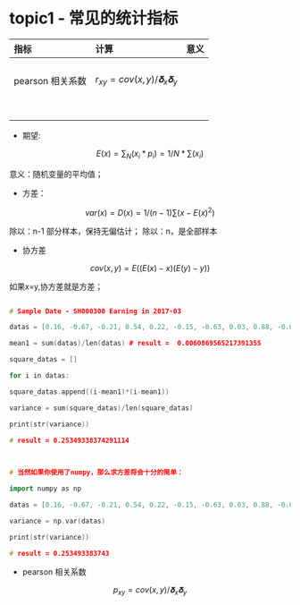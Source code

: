 # topic1 - 常见的统计指标





| 指标 | 计算 | 意义 |
| :--- | :--- | :--- |
|  |  |  |
|  |  |  |
|  |  |  |
| pearson 相关系数 |$$r_{xy} = cov(x,y)/𝛅_{x}𝛅_{y}$$|  |
|  |  |  |
|  |  |  |
|  |  |  |
|  |  |  |
|  |  |  |
|  |  |  |
|  |  |  |
|  |  |  |



* 期望:

$$E(x) = \sum_{N}(x_i* p_i) = 1/N * \sum(x_i)$$

意义：随机变量的平均值；

* 方差：

$$var(x) = D(x) = 1/(n-1)\sum(x-E(x)^2)$$

除以：n-1 部分样本，保持无偏估计；
除以：n，是全部样本


* 协方差

$$cov(x,y) = E((E(x)-x)(E(y)-y))$$

如果x=y,协方差就是方差；


```c++

# Sample Date - SH000300 Earning in 2017-03

datas = [0.16, -0.67, -0.21, 0.54, 0.22, -0.15, -0.63, 0.03, 0.88, -0.04, 0.20, 0.52, -1.03, 0.11, 0.49, -0.47, 0.35, 0.80, -0.33, -0.24, -0.13, -0.82, 0.56]

mean1 = sum(datas)/len(datas) # result =  0.0060869565217391355

square_datas = []

for i in datas:

square_datas.append((i-mean1)*(i-mean1))

variance = sum(square_datas)/len(square_datas)

print(str(variance))

# result = 0.25349338374291114

 

# 当然如果你使用了numpy，那么求方差将会十分的简单：

import numpy as np

datas = [0.16, -0.67, -0.21, 0.54, 0.22, -0.15, -0.63, 0.03, 0.88, -0.04, 0.20, 0.52, -1.03, 0.11, 0.49, -0.47, 0.35, 0.80, -0.33, -0.24, -0.13, -0.82, 0.56]

variance = np.var(datas)

print(str(variance))

# result = 0.253493383743


```


* pearson 相关系数

$$p_{xy} = cov(x,y)/𝛅_x𝛅_y$$










